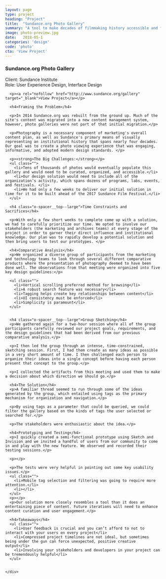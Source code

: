 ```yaml
---
layout: page
type: project
heading: "Project"
title:  "Sundance.org Photo Gallery"
summary: "A tool to make decades of filmmaking history accessible and fun."
image: photo-preview.jpg
date:   2018-05-1
categories: 'design'
code: 'photo'
cta: 'View Project'
---
```


<div class="o-wrapper">
  <div class="o-layout o-layout--center  o-spacer__bottom--huge o-spacer__top--huge">
    <div class="o-layout__item u-2/3@desktop">
      <h3>Sundance.org Photo Gallery</h3>
      <p>Client: Sundance Institute<br>
      Role: User Experience Design, Interface Design</p>

      <p><a rel="nofollow" href="http://www.sundance.org/gallery" target="_blank">View Project</a></p>

      <h4>Framing the Problem</h4>

      <p>In 2014 Sundance.org was rebuilt from the ground up. Much of the site's content was migrated into a new content management system, however, photo galleries were not part of that initial migration.</p>
      
      <p>Photography is a necessary component of marketing's overall content plan, as well as Sundance's primary means of visually representing an institutional history that spans nearly four decades. Our goal was to create a photo viewing experience that was engaging, informative, and adopted modern design standards. </p>

      <p><strong>The Big Challenges:</strong></p>
      <ul class="">
        <li>Tens of thousands of photos would eventually populate this gallery and would need to be curated, organized, and accessible.</li>
        <li>Our design solution would need to include all of the organization’s activity, which spans dozens of programs, labs, events, and festivals. </li>
        <li>We had only a few weeks to deliver our initial solution in time for it to be built ahead of the 2017 Sundance Film Festival.</li>
      </ul>

      <h4 class="o-spacer__top--large">Time Constraints and Sacrifices</h4>

      <p>With only a few short weeks to complete come up with a solution, we had to carefully prioritize our time. We opted to involve our stakeholders (the marketing and archives teams) at every stage of the project in order to garner their direct influence and institutional knowledge. Our plan was to rapidly develop a potential solution and then bring users to test our prototypes. </p>

      <h4>Comparative Analysis</h4>
      <p>We organized a diverse group of participants from the marketing and technology teams to look through several different comparative products where the presentation of photography deemed to have been done well. The observations from that meeting were organized into five key design guidelines:</p>

      <ul class="">
        <li>Vertical scrolling preferred method for browsing</li>
        <li>A robust search feature was necessary</li>
        <li>Tagging helps create key relationships between content</li>
        <li>UI consistency must be enforced</li>
        <li>Simplicity is paramount</li>
      </ul>


      <h4 class="o-spacer__top--large">Group Sketching</h4>
      <p>We gathered again for a two-hour session where all of the group participants carefully reviewed our project goals, requirements, and the design guidelines that had been derived from our previous comparative analysis.</p>

      <p>I then led the group through an intense, time-constrained, sketching session. First, I had them create as many ideas as possible in a very short amount of time. I then challenged each person to organize their ideas into a single concept before having each person present that concept to the group.</p>

      <p>I collected the artifacts from this meeting and used them to make a decision about which direction we should go.</p>

      <h4>The Solution</h4>
      <p>A familiar thread seemed to run through some of the ideas generated by the group, which entailed using tags as the primary mechanism for organization and navigation.</p>

      <p>By using tags as a parameter that could be queried, we could filter the gallery based on the kinds of tags the user selected or searched for.</p>

      <p>The stakeholders were enthusiastic about the idea.</p>

      <h4>Prototyping and Testing</h4>
      <p>I quickly created a semi-functional prototype using Sketch and Invision and we invited a handful of users from our community to come in and play with the new feature. We observed and recorded their testing sessions.</p>

      <p></p>

      <p>The tests were very helpful in pointing out some key usability issues.</p>
      <ul class="">
        <li>Mobile tag selection and filtering was going to require more attention.</li>
        <li></li>
      </ul>
      <p></p>
      <p>Our solution more closely resembles a tool than it does an entertaining piece of content. Future iterations will need to enhance content curation and user engagement.</p>

      <h4>Takeaways</h4>
      <ul class="">
        <li>User feedback is crucial and you can’t afford to not to interact with your users on every project</li>
        <li>Compressed project timelines are not ideal, but sometimes being under the gun can force unexpected, positive creative output</li>
        <li>Involving your stakeholders and developers in your project can be tremendously helpful</li>
      </ul>


    </div>

  </div>
</div>
